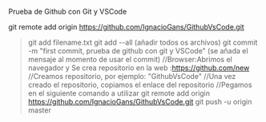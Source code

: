 Prueba de Github con Git y VSCode

git remote add origin https://github.com/IgnacioGans/GithubVsCode.git

>git add filename.txt
>git add --all (añadir todos os archivos)
>git commit -m "first commit, prueba de github con git y VSCode" (se añada el mensaje al momento de usar el commit)
>//Browser:Abrimos el navegador y Se crea repositorio en la web :https://github.com/new
>//Creamos repositorio, por ejemplo: "GithubVsCode"
>//Una vez creado el repositorio, copiamos el enlace del repositorio
>//Pegamos en el siguiente comando a utilizar
>git remote add origin https://github.com/IgnacioGans/GithubVsCode.git
>git push -u origin master